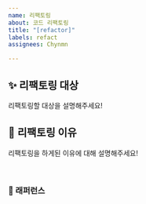 ```yaml
---
name: 리팩토링
about: 코드 리팩토링
title: "[refactor]"
labels: refact
assignees: Chynmn

---
```


## ✨ 리팩토링 대상
리팩토링할 대상을 설명해주세요!

## 📢 리팩토링 이유
리팩토링을 하게된 이유에 대해 설명해주세요!

<br>

### 📕 래퍼런스
